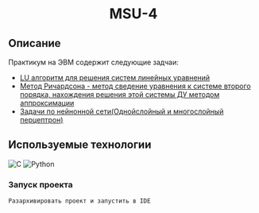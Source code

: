 <h1 align="center">MSU-4</h1>

## Описание
Практикум на ЭВМ содержит следующие задчаи:
+ [LU алгоритм для решения систем линейных уравнений](https://github.com/SoinRoma/MSU_4Course/tree/master/LU-realization)
+ [Метод Ричардсона - метод сведение уравнения к системе второго порядка,
нахождения решения этой системы ДУ методом аппроксимации](https://github.com/SoinRoma/MSU_4Course/tree/master/Method-Richardson)
+ [Задачи по нейнонной сети(Однойслойный и многослойный перцептрон)](https://github.com/SoinRoma/MSU_4Course/tree/master/Neyronka-perceptron)

## Используемые технологии
![C](https://img.shields.io/badge/-C-black?style=flat-square&logo=c5&logoColor=c)
![Python](https://img.shields.io/badge/-Python-black?style=flat-square&logo=Python)

### Запуск проекта
```
Разархивировать проект и запустить в IDE
```
